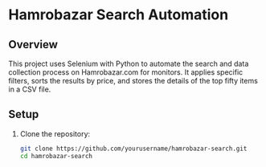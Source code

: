 # Hamrobazar Search Automation

## Overview
This project uses Selenium with Python to automate the search and data collection process on Hamrobazar.com for monitors. It applies specific filters, sorts the results by price, and stores the details of the top fifty items in a CSV file.

## Setup
1. Clone the repository:
   ```sh
   git clone https://github.com/yourusername/hamrobazar-search.git
   cd hamrobazar-search
